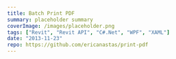 ```yaml
---
title: Batch Print PDF
summary: placeholder summary
coverImage: /images/placeholder.png
tags: ["Revit", "Revit API", "C#.Net", "WPF", "XAML"]
date: "2013-11-23"
repo: https://github.com/ericanastas/print-pdf
---
```

